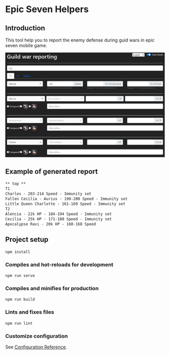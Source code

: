 # Epic Seven Helpers

## Introduction

This tool help you to report the enemy defense during guid wars in epic seven mobile game.

![screenshot of epic seven helper](https://github.com/Apen/epicseven/raw/master/public/assets/images/screen-1.png)

## Example of generated report 

```
** top **
T1
Charles - 203-214 Speed - Immunity set
Fallen Cecilia - Aurius - 190-200 Speed - Immunity set
Little Queen Charlotte - 161-169 Speed - Immunity set
T2
Alencia - 22k HP - 184-194 Speed - Immunity set
Cecilia - 25k HP - 171-180 Speed - Immunity set
Apocalypse Ravi - 20k HP - 160-168 Speed
```

## Project setup

```
npm install
```

### Compiles and hot-reloads for development

```
npm run serve
```

### Compiles and minifies for production

```
npm run build
```

### Lints and fixes files

```
npm run lint
```

### Customize configuration
See [Configuration Reference](https://cli.vuejs.org/config/).

